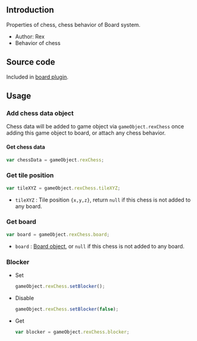 ## Introduction

Properties of chess, chess behavior of Board system.

- Author: Rex
- Behavior of chess

## Source code

Included in [board plugin](board.md#source-code).

## Usage

### Add chess data object

Chess data will be added to game object via `gameObject.rexChess` once adding this game object to board, or attach any chess behavior.

#### Get chess data

```javascript
var chessData = gameObject.rexChess;
```

### Get tile position

```javascript
var tileXYZ = gameObject.rexChess.tileXYZ;
```

- `tileXYZ` : Tile position `{x,y,z}`, return `null` if this chess is not added to any board.

### Get board

```javascript
var board = gameObject.rexChess.board;
```

- `board` : [Board object](board.md), or `null` if this chess is not added to any board.

### Blocker

- Set
    ```javascript
    gameObject.rexChess.setBlocker();
    ```
- Disable
    ```javascript
    gameObject.rexChess.setBlocker(false);
    ```
- Get
    ```javascript
    var blocker = gameObject.rexChess.blocker;
    ```